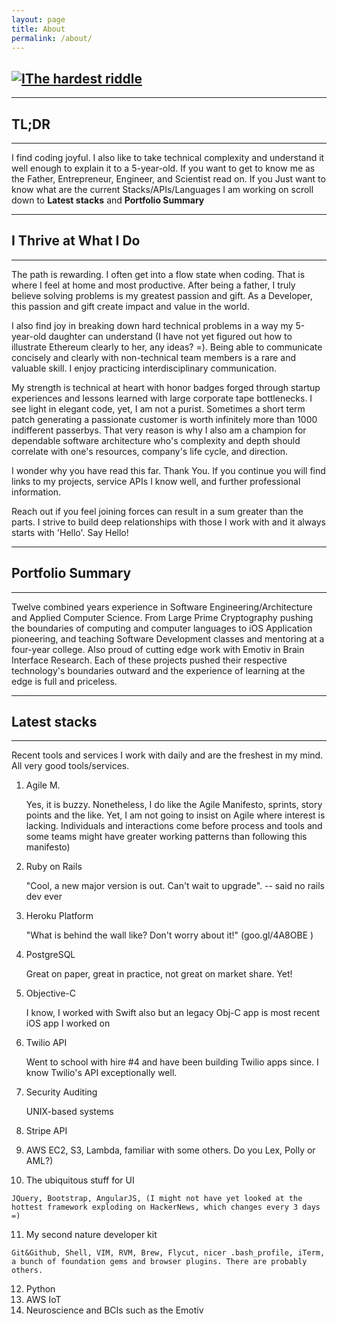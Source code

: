 ```yaml
---
layout: page
title: About
permalink: /about/
---
```


[![IThe hardest riddle](http://img.youtube.com/vi/LKvjIsyYng8/0.jpg)](http://www.youtube.com/watch?v=LKvjIsyYng8)
---

---

## TL;DR
---

I find coding joyful. I also like to take technical complexity and understand it well enough to explain it to a 5-year-old. If you want to get to know me as the Father, Entrepreneur, Engineer, and Scientist read on. If you Just want to know what are the current Stacks/APIs/Languages I am working on scroll down to **Latest stacks** and **Portfolio Summary**


---

## I Thrive at What I Do
---

The path is rewarding. I often get into a flow state when coding. That is where I feel at home and most productive. After being a father, I truly believe solving problems is my greatest passion and gift. As a Developer, this passion and gift create impact and value in the world.

I also find joy in breaking down hard technical problems in a way my 5-year-old daughter can understand (I have not yet figured out how to illustrate Ethereum clearly to her, any ideas? =). Being able to communicate concisely and clearly with non-technical team members is a rare and valuable skill. I enjoy practicing interdisciplinary communication.

My strength is technical at heart with honor badges forged through startup experiences and lessons learned with large corporate tape bottlenecks. I see light in elegant code, yet, I am not a purist. Sometimes a short term patch generating a passionate customer is worth infinitely more than 1000 indifferent passerbys. That very reason is why I also am a champion for dependable software architecture who's complexity and depth should correlate with one's resources, company's life cycle, and direction.

I wonder why you have read this far. Thank You. If you continue you will find links to my projects, service APIs I know well, and further professional information.

Reach out if you feel joining forces can result in a sum greater than the parts. I strive to build deep relationships with those I work with and it always starts with 'Hello'. Say Hello!

---

## Portfolio Summary
---

Twelve combined years experience in Software Engineering/Architecture and Applied Computer Science. From Large Prime Cryptography pushing the boundaries of computing and computer languages to iOS Application pioneering, and teaching Software Development classes and mentoring at a four-year college. Also proud of cutting edge work with Emotiv in Brain Interface Research. Each of these projects pushed their respective technology's boundaries outward and the experience of learning at the edge is full and priceless.

---

## Latest stacks
---

Recent tools and services I work with daily and are the freshest in my mind. All very good tools/services.

 1. Agile M.

	Yes, it is buzzy. Nonetheless, I do like the Agile Manifesto, sprints, story points and the like. Yet, I am not going to insist on Agile where interest is lacking. Individuals and interactions come before process and tools and some teams might have greater working patterns than following this manifesto)

 2. Ruby on Rails

	"Cool, a new major version is out. Can't wait to upgrade". -- said no rails dev ever

 3. Heroku Platform

	"What is behind the wall like? Don't worry about it!" (goo.gl/4A8OBE )

 4. PostgreSQL

	Great on paper, great in practice, not great on market share. Yet!
	
 5. Objective-C

	I know, I worked with Swift also but an legacy Obj-C app is most recent iOS app I worked on

 6. Twilio API

	Went to school with hire #4 and have been building Twilio apps since. I know Twilio's API exceptionally well.

 7. Security Auditing

	UNIX-based systems

 8. Stripe API 

 9. AWS
	EC2, S3, Lambda, familiar with some others. Do you Lex, Polly or AML?)

 10. The ubiquitous stuff for UI

	JQuery, Bootstrap, AngularJS, (I might not have yet looked at the hottest framework exploding on HackerNews, which changes every 3 days =)

 11. My second nature developer kit

	Git&Github, Shell, VIM, RVM, Brew, Flycut, nicer .bash_profile, iTerm, a bunch of foundation gems and browser plugins. There are probably others.

 12. Python
 13. AWS IoT
 14. Neuroscience and BCIs such as the Emotiv
